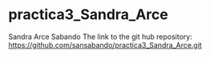 # practica3_Sandra_Arce
Sandra Arce Sabando
The link to the git hub repository: https://github.com/sansabando/practica3_Sandra_Arce.git
